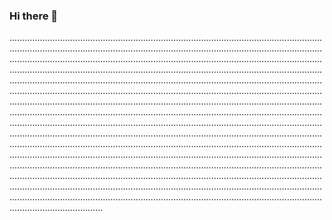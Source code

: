 ### Hi there 👋

.....................................................................................................................................................................................................................................................................................................................................................................................................................................................................................................................................................................................................................................................................................................................................................................................................................................................................................................................................................................................................................................................................................................................................................................................................................................................................................................................................................................................................................................................................................................................................................................................................................................................................................................................................................................................................................................................................................................................................................................................................................................................................................................